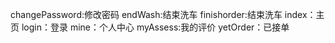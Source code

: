 changePassword:修改密码
endWash:结束洗车
finishorder:结束洗车
index：主页
login：登录
mine：个人中心
myAssess:我的评价
yetOrder：已接单
